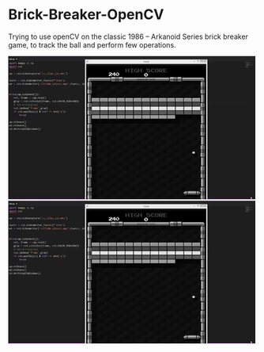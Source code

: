 # Brick-Breaker-OpenCV
Trying to use openCV on the classic 1986 – Arkanoid Series brick breaker game, to track the ball and perform few operations.

<p float="left">
  <img src="/images/c5da08bf6390a2d807b2cdb939993fdc.gif" width="500" />
  <img src="/images/c5da08bf6390a2d807b2cdb939993fdc.gif" width="500" />
</p>
